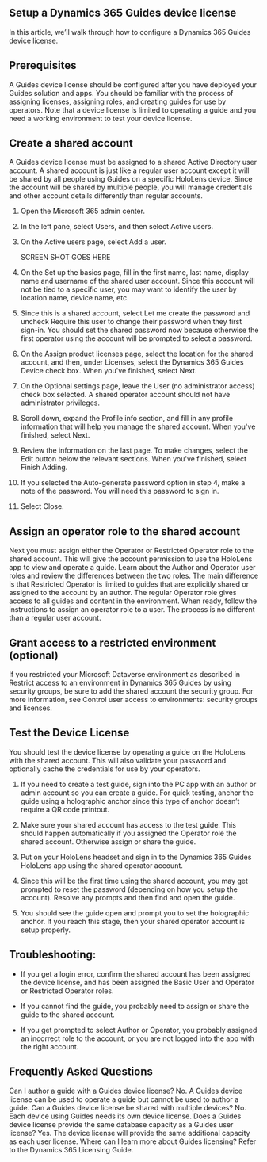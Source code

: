 ## Setup a Dynamics 365 Guides device license

In this article, we’ll walk through how to configure a Dynamics 365 Guides device license.

## Prerequisites

A Guides device license should be configured after you have deployed your Guides solution and apps. You should be familiar with the process of assigning licenses, 
assigning roles, and creating guides for use by operators. Note that a device license is limited to operating a guide and you need a working environment to test 
your device license.

## Create a shared account

A Guides device license must be assigned to a shared Active Directory user account. A shared account is just like a regular user account except it will be shared by all 
people using Guides on a specific HoloLens device. Since the account will be shared by multiple people, you will manage credentials and other account details differently 
than regular accounts.

1. Open the Microsoft 365 admin center.

2. In the left pane, select Users, and then select Active users.

3. On the Active users page, select Add a user.
 
   SCREEN SHOT GOES HERE
   
4. On the Set up the basics page, fill in the first name, last name, display name and username of the shared user account. Since this account will not be tied to a specific user, you may want to identify the user by location name, device name, etc.

5. Since this is a shared account, select Let me create the password and uncheck Require this user to change their password when they first sign-in. You should set the shared password now because otherwise the first operator using the account will be prompted to select a password.
 
6. On the Assign product licenses page, select the location for the shared account, and then, under Licenses, select the Dynamics 365 Guides Device check box. When you've finished, select Next.
 
7. On the Optional settings page, leave the User (no administrator access) check box selected. A shared operator account should not have administrator privileges.
 
8. Scroll down, expand the Profile info section, and fill in any profile information that will help you manage the shared account. When you've finished, select Next.
 
9. Review the information on the last page. To make changes, select the Edit button below the relevant sections. When you've finished, select Finish Adding.
 
10.	If you selected the Auto-generate password option in step 4, make a note of the password. You will need this password to sign in.
 
11. Select Close.

## Assign an operator role to the shared account

Next you must assign either the Operator or Restricted Operator role to the shared account. This will give the account permission to use the HoloLens app to view and 
operate a guide. Learn about the Author and Operator user roles and review the differences between the two roles. The main difference is that Restricted Operator is 
limited to guides that are explicitly shared or assigned to the account by an author. The regular Operator role gives access to all guides and content in the environment. 
When ready, follow the instructions to assign an operator role to a user. The process is no different than a regular user account.

## Grant access to a restricted environment (optional)

If you restricted your Microsoft Dataverse environment as described in Restrict access to an environment in Dynamics 365 Guides by using security groups, be sure to add the 
shared account the security group. For more information, see Control user access to environments: security groups and licenses.

## Test the Device License

You should test the device license by operating a guide on the HoloLens with the shared account. This will also validate your password and optionally cache the credentials for 
use by your operators.

1. If you need to create a test guide, sign into the PC app with an author or admin account so you can create a guide. For quick testing, anchor the guide using a 
holographic anchor since this type of anchor doesn’t require a QR code printout.

2. Make sure your shared account has access to the test guide. This should happen automatically if you assigned the Operator role the shared account. Otherwise assign or 
share the guide.

3. Put on your HoloLens headset and sign in to the Dynamics 365 Guides HoloLens app using the shared operator account.

4. Since this will be the first time using the shared account, you may get prompted to reset the password (depending on how you setup the account). Resolve any prompts and 
then find and open the guide.

5. You should see the guide open and prompt you to set the holographic anchor. If you reach this stage, then your shared operator account is setup properly.

## Troubleshooting:

- If you get a login error, confirm the shared account has been assigned the device license, and has been assigned the Basic User and Operator or Restricted Operator roles. 

- If you cannot find the guide, you probably need to assign or share the guide to the shared account.

- If you get prompted to select Author or Operator, you probably assigned an incorrect role to the account, or you are not logged into the app with the right account.

## Frequently Asked Questions

Can I author a guide with a Guides device license?
No. A Guides device license can be used to operate a guide but cannot be used to author a guide.
Can a Guides device license be shared with multiple devices?
No. Each device using Guides needs its own device license.
Does a Guides device license provide the same database capacity as a Guides user license?
Yes. The device license will provide the same additional capacity as each user license. 
Where can I learn more about Guides licensing?
Refer to the Dynamics 365 Licensing Guide.
